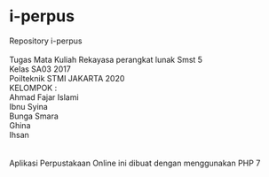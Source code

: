 # i-perpus

Repository i-perpus<br>
<br>
Tugas Mata Kuliah Rekayasa perangkat lunak Smst 5<br>
Kelas SA03 2017<br>
Poilteknik STMI JAKARTA 2020<br>
KELOMPOK :<br>
Ahmad Fajar Islami<br>
Ibnu Syina<br>
Bunga Smara<br>
Ghina<br>
Ihsan<br>
<br>
<br>
Aplikasi Perpustakaan Online ini dibuat dengan menggunakan PHP 7
